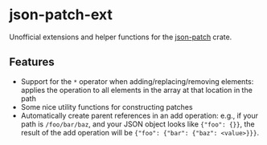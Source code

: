 # json-patch-ext

Unofficial extensions and helper functions for the [json-patch](https://github.com/idubrov/json-patch) crate.

## Features

* Support for the `*` operator when adding/replacing/removing elements: applies the operation to all elements in the
  array at that location in the path
* Some nice utility functions for constructing patches
* Automatically create parent references in an add operation: e.g., if your path is `/foo/bar/baz`, and your JSON object
  looks like `{"foo": {}}`, the result of the add operation will be `{"foo": {"bar": {"baz": <value>}}}`.

